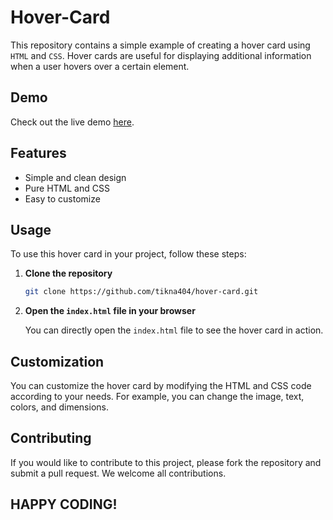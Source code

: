 # Hover-Card

This repository contains a simple example of creating a hover card using `HTML` and `CSS`. Hover cards are useful for displaying additional information when a user hovers over a certain element.

## Demo

Check out the live demo [here]( https://tikna404.github.io/Hover_Cards/).

## Features

- Simple and clean design
- Pure HTML and CSS
- Easy to customize


## Usage

To use this hover card in your project, follow these steps:

1. **Clone the repository**

    ```bash
    git clone https://github.com/tikna404/hover-card.git
    ```

2. **Open the `index.html` file in your browser**

    You can directly open the `index.html` file to see the hover card in action.

## Customization
You can customize the hover card by modifying the HTML and CSS code according to your needs. For example, you can change the image, text, colors, and dimensions.

## Contributing
If you would like to contribute to this project, please fork the repository and submit a pull request. We welcome all contributions.

## HAPPY CODING!
